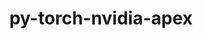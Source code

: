 ---
title: "py-torch-nvidia-apex"
layout: cache
categories: [package, v0.21.0]
meta: {"versions": ["2020-10-19"], "compilers": ["apple-clang@=15.0.0", "gcc@=11.3.0"], "oss": ["ubuntu22.04", "ventura"], "platforms": ["darwin", "linux"], "targets": ["aarch64", "x86_64_v3"], "stacks": ["ml-darwin-aarch64-mps", "ml-linux-x86_64-cpu", "ml-linux-x86_64-cuda", "root"], "num_specs": 3, "num_specs_by_stack": {"ml-darwin-aarch64-mps": 1, "root": 3, "ml-linux-x86_64-cpu": 1, "ml-linux-x86_64-cuda": 1}}
spec_details: [{"hash": "rfdfrhioapail7w63v3y2tihvv6f7li4", "compiler": "apple-clang@=15.0.0", "versions": ["2020-10-19"], "os": "ventura", "platform": "darwin", "target": "aarch64", "variants": ["build_system=python_pip", "~cuda", "patches=da5e883"], "stacks": ["ml-darwin-aarch64-mps", "root"], "size": "-", "tarball": "https://binaries.spack.io/releases/v0.21.0/build_cache/darwin-ventura-aarch64/apple-clang-15.0.0/py-torch-nvidia-apex-2020-10-19/darwin-ventura-aarch64-apple-clang-15.0.0-py-torch-nvidia-apex-2020-10-19-rfdfrhioapail7w63v3y2tihvv6f7li4.spack"}, {"hash": "3jiwv6khf3mv35gljdqopz3ifyplahhk", "compiler": "gcc@=11.3.0", "versions": ["2020-10-19"], "os": "ubuntu22.04", "platform": "linux", "target": "x86_64_v3", "variants": ["build_system=python_pip", "~cuda", "patches=da5e883"], "stacks": ["ml-linux-x86_64-cpu", "root"], "size": "-", "tarball": "https://binaries.spack.io/releases/v0.21.0/build_cache/linux-ubuntu22.04-x86_64_v3/gcc-11.3.0/py-torch-nvidia-apex-2020-10-19/linux-ubuntu22.04-x86_64_v3-gcc-11.3.0-py-torch-nvidia-apex-2020-10-19-3jiwv6khf3mv35gljdqopz3ifyplahhk.spack"}, {"hash": "6kfx5pqqmz3s6dgnsawlkf5lbvc6suz2", "compiler": "gcc@=11.3.0", "versions": ["2020-10-19"], "os": "ubuntu22.04", "platform": "linux", "target": "x86_64_v3", "variants": ["build_system=python_pip", "+cuda", "cuda_arch=80", "patches=da5e883"], "stacks": ["root", "ml-linux-x86_64-cuda"], "size": "-", "tarball": "https://binaries.spack.io/releases/v0.21.0/build_cache/linux-ubuntu22.04-x86_64_v3/gcc-11.3.0/py-torch-nvidia-apex-2020-10-19/linux-ubuntu22.04-x86_64_v3-gcc-11.3.0-py-torch-nvidia-apex-2020-10-19-6kfx5pqqmz3s6dgnsawlkf5lbvc6suz2.spack"}]
---